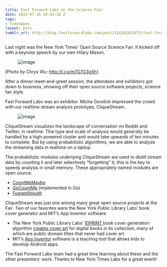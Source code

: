 ```yaml
---
title: Fast Forward Labs at the Science Fair
date: 2015-07-16 19:43:26 Z
tags:
- TimesOpen
layout: post
tumblr_url: http://blog.fastforwardlabs.com/post/124262931473/fast-forward-labs-at-the-science-fair
---
```


<p>Last night was the New York Times&rsquo; Open Source Science Fair. It kicked off with a keynote speech by our own Hilary Mason.</p><figure data-orig-width="1024" data-orig-height="768" class="tmblr-full"><img src="http://68.media.tumblr.com/e66d787dfddf623b21818a329481f84e/tumblr_inline_nrlf88nLI11ts2crc_540.jpg" alt="image" data-orig-width="1024" data-orig-height="768"/></figure><p>[Photo by Chrys Wu: <a href="http://t.co/m7G7G3g1ih">http://t.co/m7G7G3g1ih</a>]</p><p>After a dinner meet-and-greet session, the attendees and exhibitors got down to business, showing off their open source software projects, science fair style.<br/></p><p>Fast Forward Labs was an exhibitor. Micha Gorelick impressed the crowd with our realtime stream analysis prototype, CliqueStream.</p><figure data-orig-width="4856" data-orig-height="2988" class="tmblr-full"><img src="http://68.media.tumblr.com/bbd3e0495730ede2d37c309aa574112f/tumblr_inline_nrlfopx9PL1ts2crc_540.jpg" alt="image" data-orig-width="4856" data-orig-height="2988"/></figure><p>CliqueStream visualizes the landscape of conversation on Reddit and Twitter, in realtime. This type and scale of analysis would generally be handled by a high-powered cluster and would take upwards of ten minutes to complete. But by using probabilistic algorithms, we are able to analyze the streaming data in realtime on a laptop.</p><p>The probabilistic modules underlying CliqueStream are used to distill stream data by counting it and later selectively &ldquo;forgetting&rdquo; it; this is the key to speedy analysis in small memory. These appropriately named modules are open source.</p><ul><li><a href="https://github.com/mynameisfiber/countmemaybe">CountMeMaybe</a><br/></li><li><a href="https://github.com/mynameisfiber/gocountme">GoCountMe </a>(implemented in Go)<br/></li><li><a href="https://github.com/mynameisfiber/fuggetaboutit">FuggetAboutIt</a></li></ul><p>CliqueStream was just one among many great open source projects at the Fair. Two of our favorites were the New York Public Library Labs&rsquo; book cover generator and MIT&rsquo;s App Inventor software.</p><ul><li>The New York Public Library Labs&rsquo; <a href="https://github.com/mgiraldo/tenprintcover-p5">10PRINT </a>book cover generation algorithm <a href="http://www.nypl.org/blog/2014/09/03/generative-ebook-covers">creates cover art</a> for digital books in its collection, many of which are public domain titles that never had cover art.<br/></li><li>MIT&rsquo;s <a href="http://appinventor.mit.edu/explore/">App Inventor</a> software is a teaching tool that allows kids to develop Android apps.<br/></li></ul><p>The Fast Forward Labs team had a great time learning about these and the other presenters&rsquo; work. Thanks to New York Times Labs for a great event!<br/></p>
